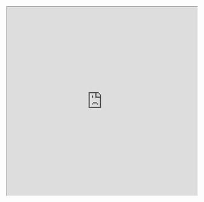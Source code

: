 <iframe src="https://nbviewer.jupyter.org/github/AmadejTratnik/word2vec/word2vec.ipynb?flush_cache=true" width="100%" height="500"></iframe>
